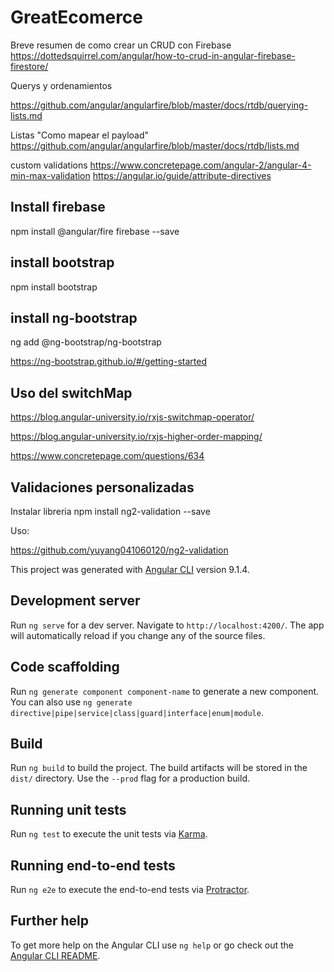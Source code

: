 # GreatEcomerce

Breve resumen de como crear un CRUD con Firebase
https://dottedsquirrel.com/angular/how-to-crud-in-angular-firebase-firestore/

Querys y ordenamientos

https://github.com/angular/angularfire/blob/master/docs/rtdb/querying-lists.md

Listas "Como mapear el payload"
https://github.com/angular/angularfire/blob/master/docs/rtdb/lists.md

custom validations
https://www.concretepage.com/angular-2/angular-4-min-max-validation
https://angular.io/guide/attribute-directives


## Install firebase
npm install @angular/fire firebase --save

## install bootstrap
npm install bootstrap

## install ng-bootstrap
ng add @ng-bootstrap/ng-bootstrap

https://ng-bootstrap.github.io/#/getting-started

## Uso del switchMap
https://blog.angular-university.io/rxjs-switchmap-operator/

https://blog.angular-university.io/rxjs-higher-order-mapping/

https://www.concretepage.com/questions/634


## Validaciones personalizadas
Instalar libreria
npm  install ng2-validation --save

Uso:

https://github.com/yuyang041060120/ng2-validation






This project was generated with [Angular CLI](https://github.com/angular/angular-cli) version 9.1.4.

## Development server

Run `ng serve` for a dev server. Navigate to `http://localhost:4200/`. The app will automatically reload if you change any of the source files.

## Code scaffolding

Run `ng generate component component-name` to generate a new component. You can also use `ng generate directive|pipe|service|class|guard|interface|enum|module`.

## Build

Run `ng build` to build the project. The build artifacts will be stored in the `dist/` directory. Use the `--prod` flag for a production build.

## Running unit tests

Run `ng test` to execute the unit tests via [Karma](https://karma-runner.github.io).

## Running end-to-end tests

Run `ng e2e` to execute the end-to-end tests via [Protractor](http://www.protractortest.org/).

## Further help

To get more help on the Angular CLI use `ng help` or go check out the [Angular CLI README](https://github.com/angular/angular-cli/blob/master/README.md).

